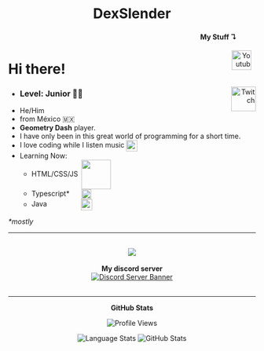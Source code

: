 <h1 align="center">DexSlender</h1>

<h4 align="right">My Stuff ↴ㅤㅤㅤ</h4>
<a align="right" href="https://www.youtube.com/channel/UCexHpXWRC_Y2w2T_fYfcp7w" target="blank">
	<img src="https://i2.wp.com/logos.edu.mx/wp-content/uploads/2021/01/YouTube-LOGO.png" align="right" height="40px" alt="Youtube" hspace=9>
</a>

# Hi there!

<a align="right" href="https://www.twitch.tv/dexslender" target="blank">
	<img src="https://logos-marcas.com/wp-content/uploads/2020/11/Twitch-Emblema.png" align="right" height="50px" alt="Twitch">
</a>

- <h3>Level: <b>Junior</b> 👨‍💻</h3> 
- He/Him
- from México 🇲🇽
- **Geometry Dash** player.
- I have only been in this great world of programming for a short time.
- I love coding while I listen music <img src="https://photos.bandsintown.com/thumb/8363631.jpeg" width="23px" align="center"/>
- Learning Now: 
	- HTML/CSS/JS <img src="https://www.freepnglogos.com/uploads/html5-logo-png/html5-logo-devextreme-multi-purpose-controls-html-javascript-3.png" width="60px" align="center" hspace=3/>
	- Typescript* <a href="https://www.typescriptlang.org/" target="blank"><img src="https://upload.wikimedia.org/wikipedia/commons/thumb/4/4c/Typescript_logo_2020.svg/640px-Typescript_logo_2020.svg.png" width="20px" align="center" hspace=20/></a>
	- Java <a href="https://www.java.com/" target="blank"><img src="https://cdn-icons-png.flaticon.com/512/226/226777.png" width="23px" align="center" hspace=65/></a>

<i>*mostly</i>

___
</br>

<div align="center">
	<a href="https://discord.com/users/828393508296458284" target="blank">
		<img src="https://lanyard.cnrad.dev/api/828393508296458284?idleMessage=Sleeping%20or%20listening%20some%20music....&hideDiscrim=true">
	</a>
	</br></br>
	<b>My discord server</b>
	</br>
	<a href="https://discord.gg/eTa6dTpf89" target="blank">
		<img src="https://discordapp.com/api/guilds/896047288969986160/widget.png?style=banner3" alt="Discord Server Banner"/>
	</a>
	</br></br>

___
<b>GitHub Stats</b>

![Profile Views](https://komarev.com/ghpvc/?username=DexSlender&color=6002ee&style=flat)

![Language Stats](https://github-readme-stats.vercel.app/api/top-langs?username=DexSlender&theme=midnight-purple&border_color=000000&layout=compact)
![GitHub Stats](https://github-readme-stats.vercel.app/api?username=dexslender&theme=midnight-purple&border_color=000000)
</div>









